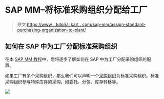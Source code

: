 # SAP MM–将标准采购组织分配给工厂

> 原文:[https://www . tutorial kart . com/sap-mm/assign-standard-purchasing-organization-to-plant/](https://www.tutorialkart.com/sap-mm/assign-standard-purchasing-organization-to-plant/)

## 如何在 SAP 中为工厂分配标准采购组织

在本 [SAP MM 教程](https://www.tutorialkart.com/sap-mm/sap-mm-material-management-training-tutorial/)中，您将逐步了解如何在 SAP 中为工厂分配采购组织的配置。

如果工厂有多个采购组织，那么我们可以声明一个[采购组织](https://www.tutorialkart.com/sap-mm/define-purchase-organization-in-sap/)为标准采购组织。标准采购组织参与特殊库存的采购，如委托、分包、库存转移等。

[![](../Images/925da31b32d6bc3827932f6c8afb11bb.png)](https://www.tutorialkart.com/)